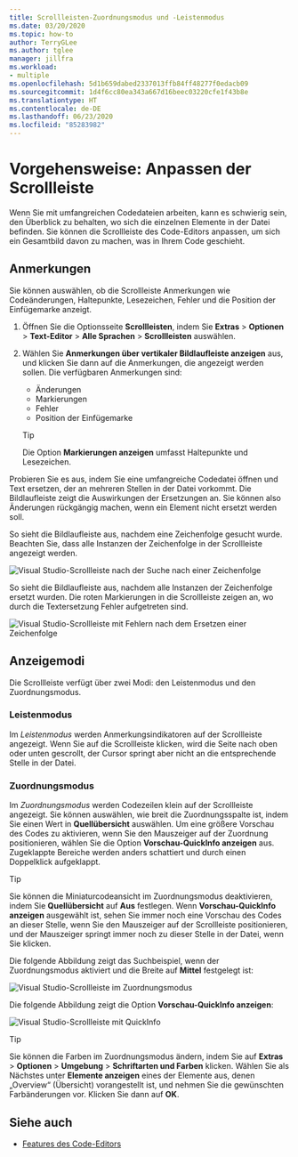 ```yaml
---
title: Scrollleisten-Zuordnungsmodus und -Leistenmodus
ms.date: 03/20/2020
ms.topic: how-to
author: TerryGLee
ms.author: tglee
manager: jillfra
ms.workload:
- multiple
ms.openlocfilehash: 5d1b659dabed2337013ffb84ff48277f0edacb09
ms.sourcegitcommit: 1d4f6cc80ea343a667d16beec03220cfe1f43b8e
ms.translationtype: HT
ms.contentlocale: de-DE
ms.lasthandoff: 06/23/2020
ms.locfileid: "85283982"
---
```

# <a name="how-to-customize-the-scroll-bar"></a>Vorgehensweise: Anpassen der Scrollleiste

Wenn Sie mit umfangreichen Codedateien arbeiten, kann es schwierig sein, den Überblick zu behalten, wo sich die einzelnen Elemente in der Datei befinden. Sie können die Scrollleiste des Code-Editors anpassen, um sich ein Gesamtbild davon zu machen, was in Ihrem Code geschieht.

## <a name="annotations"></a>Anmerkungen

Sie können auswählen, ob die Scrollleiste Anmerkungen wie Codeänderungen, Haltepunkte, Lesezeichen, Fehler und die Position der Einfügemarke anzeigt.

   1. Öffnen Sie die Optionsseite **Scrollleisten**, indem Sie **Extras** > **Optionen** > **Text-Editor** > **Alle Sprachen** > **Scrollleisten** auswählen.

   2. Wählen Sie **Anmerkungen über vertikaler Bildlaufleiste anzeigen** aus, und klicken Sie dann auf die Anmerkungen, die angezeigt werden sollen. Die verfügbaren Anmerkungen sind:

      - Änderungen
      - Markierungen
      - Fehler
      - Position der Einfügemarke

      > [!TIP]
      > Die Option **Markierungen anzeigen** umfasst Haltepunkte und Lesezeichen.

Probieren Sie es aus, indem Sie eine umfangreiche Codedatei öffnen und Text ersetzen, der an mehreren Stellen in der Datei vorkommt. Die Bildlaufleiste zeigt die Auswirkungen der Ersetzungen an. Sie können also Änderungen rückgängig machen, wenn ein Element nicht ersetzt werden soll.

So sieht die Bildlaufleiste aus, nachdem eine Zeichenfolge gesucht wurde. Beachten Sie, dass alle Instanzen der Zeichenfolge in der Scrollleiste angezeigt werden.

![Visual Studio-Scrollleiste nach der Suche nach einer Zeichenfolge](../ide/media/enhancedscrollbarsearch.png)

So sieht die Bildlaufleiste aus, nachdem alle Instanzen der Zeichenfolge ersetzt wurden. Die roten Markierungen in die Scrollleiste zeigen an, wo durch die Textersetzung Fehler aufgetreten sind.

![Visual Studio-Scrollleiste mit Fehlern nach dem Ersetzen einer Zeichenfolge](../ide/media/enhancedscrollbarreplace.png)

## <a name="display-modes"></a>Anzeigemodi

Die Scrollleiste verfügt über zwei Modi: den Leistenmodus und den Zuordnungsmodus.

### <a name="bar-mode"></a>Leistenmodus

Im *Leistenmodus* werden Anmerkungsindikatoren auf der Scrollleiste angezeigt. Wenn Sie auf die Scrollleiste klicken, wird die Seite nach oben oder unten gescrollt, der Cursor springt aber nicht an die entsprechende Stelle in der Datei.

### <a name="map-mode"></a>Zuordnungsmodus

Im *Zuordnungsmodus* werden Codezeilen klein auf der Scrollleiste angezeigt. Sie können auswählen, wie breit die Zuordnungsspalte ist, indem Sie einen Wert in **Quellübersicht** auswählen. Um eine größere Vorschau des Codes zu aktivieren, wenn Sie den Mauszeiger auf der Zuordnung positionieren, wählen Sie die Option **Vorschau-QuickInfo anzeigen** aus. Zugeklappte Bereiche werden anders schattiert und durch einen Doppelklick aufgeklappt.

> [!TIP]
> Sie können die Miniaturcodeansicht im Zuordnungsmodus deaktivieren, indem Sie **Quellübersicht** auf **Aus** festlegen. Wenn **Vorschau-QuickInfo anzeigen** ausgewählt ist, sehen Sie immer noch eine Vorschau des Codes an dieser Stelle, wenn Sie den Mauszeiger auf der Scrollleiste positionieren, und der Mauszeiger springt immer noch zu dieser Stelle in der Datei, wenn Sie klicken.

Die folgende Abbildung zeigt das Suchbeispiel, wenn der Zuordnungsmodus aktiviert und die Breite auf **Mittel** festgelegt ist:

![Visual Studio-Scrollleiste im Zuordnungsmodus](../ide/media/enhancedscrollbar.png)

Die folgende Abbildung zeigt die Option **Vorschau-QuickInfo anzeigen**:

![Visual Studio-Scrollleiste mit QuickInfo](../ide/media/enhancedscrollbarsearchtooltip.png)

> [!TIP]
> Sie können die Farben im Zuordnungsmodus ändern, indem Sie auf **Extras** > **Optionen** > **Umgebung** > **Schriftarten und Farben** klicken. Wählen Sie als Nächstes unter **Elemente anzeigen** eines der Elemente aus, denen „Overview“ (Übersicht) vorangestellt ist, und nehmen Sie die gewünschten Farbänderungen vor. Klicken Sie dann auf **OK**.

## <a name="see-also"></a>Siehe auch

- [Features des Code-Editors](../ide/writing-code-in-the-code-and-text-editor.md)
